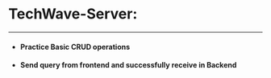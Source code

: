 # TechWave-Server:
***
+ #### Practice Basic CRUD operations
+ #### Send query from frontend and successfully receive in Backend
